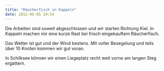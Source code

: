 ```yaml
---
title: "Räucherfisch in Kappeln"
date: 2012-05-05 19:54
---
```

Die Arbeiten sind soweit abgeschlossen und wir starten Richtung Kiel. In Kappeln machen mir eine kurze Rast bei frisch eingekauftem Räucherfisch.

Das Wetter ist gut und der Wind bestens. Mit voller Besegelung und teils über 10 Knoten kommen wir gut voran.

In Schilksee können wir einen Liegeplatz recht weit vorne am langen Steg ergattern.